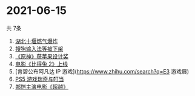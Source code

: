 # 2021-06-15
  共 7条

  <!-- BEGIN -->
  <!-- 最后更新时间:Tue Jun 15 2021 04:13:38 GMT+0000 (Coordinated Universal Time) -->
  1. [湖北十堰燃气爆炸](https://www.zhihu.com/search?q=十堰燃气爆炸)
1. [搜狗输入法等被下架](https://www.zhihu.com/search?q=输入法下架)
1. [《原神》获苹果设计奖](https://www.zhihu.com/search?q=原神)
1. [电影《比得兔 2》上线](https://www.zhihu.com/search?q=比得兔2)
1. [育碧公布阿凡达 IP 游戏](https://www.zhihu.com/search?q=E3 游戏展)
1. [PS5 游戏瑞奇与叮当](https://www.zhihu.com/search?q=瑞奇与叮当)
1. [郑恺主演电影《超越》](https://www.zhihu.com/search?q=郑恺)
  <!-- END -->
  